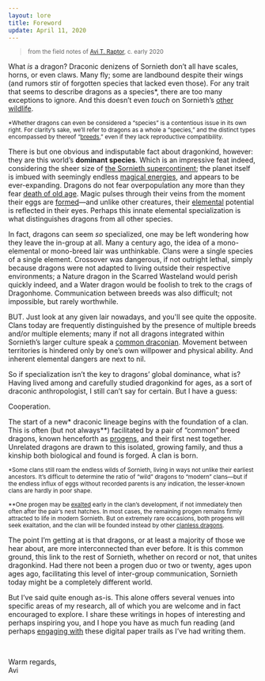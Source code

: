 ```yaml
---
layout: lore
title: Foreword
update: April 11, 2020
---
```

> <sub>from the field notes of [Avi T. Raptor](/lore/clans#avi), c. <span class="sc">early 2020</span></sub>

<span class="sc">What *is* a dragon?</span> Draconic denizens of Sornieth don’t all have scales, horns, or even claws. Many fly; some are landbound despite their wings (and rumors stir of forgotten species that lacked even those). For any trait that seems to describe dragons as a species\*, there are too many exceptions to ignore. And this doesn’t even *touch* on Sornieth’s [other wildlife](/lore/world#beastclans).

<sub>*Whether dragons can even be considered a “species” is a contentious issue in its own right. For clarity’s sake, we’ll refer to dragons as a whole a “species,” and the distinct types encompassed by thereof “<a href="/lore/world#breeds">breeds</a>,” even if they lack reproductive compatibility.</sub>

There is but one obvious and indisputable fact about dragonkind, however: they are this world’s **dominant species**. Which is an impressive feat indeed, considering the sheer size of [the Sornieth supercontinent](/lore/world#sornieth); the planet itself is imbued with seemingly endless [magical energies](/lore/world#magic), and appears to be ever-expanding. Dragons do not fear overpopulation any more than they fear [death of old age](/lore/world#age). Magic pulses through their veins from the moment their eggs are [formed](/lore/world#reproduction)—and unlike other creatures, their [elemental](/lore/world#elements) potential is reflected in their eyes. Perhaps this innate elemental specialization is what distinguishes dragons from all other species.

In fact, dragons can seem *so* specialized, one may be left wondering how they leave the in-group at all. Many a century ago, the idea of a mono-elemental or mono-breed lair was unthinkable. Clans were a single species of a single element. Crossover was dangerous, if not outright lethal, simply because dragons were not adapted to living outside their respective environments; a Nature dragon in the Scarred Wasteland would perish quickly indeed, and a Water dragon would be foolish to trek to the crags of Dragonhome. Communication between breeds was also difficult; not impossible, but rarely worthwhile.

BUT. Just look at any given lair nowadays, and you'll see quite the opposite. Clans today are frequently distinguished by the presence of multiple breeds and/or multiple elements; many if not all dragons integrated within Sornieth’s larger culture speak a [common draconian](/lore/world#language). Movement between territories is hindered only by one’s own willpower and physical ability. And inherent elemental dangers are next to nil.

So if specialization isn’t the key to dragons’ global dominance, what is? Having lived among and carefully studied dragonkind for ages, as a sort of draconic anthropologist, I still can’t say for certain. But I have a guess:

Cooperation.

The start of a new\* draconic lineage begins with the foundation of a clan. This is often (but not always\**) facilitated by a pair of “common” breed dragons, known henceforth as [progens](/lore/world#progens), and their first nest together. Unrelated dragons are drawn to this isolated, growing family, and thus a kinship both biological and found is forged. A clan is born.

<sub>\*Some clans still roam the endless wilds of Sornieth, living in ways not unlike their earliest ancestors. It’s difficult to determine the ratio of “wild” dragons to “modern” clans—but if the endless influx of eggs without recorded parents is any indication, the lesser-known clans are hardly in poor shape.</sub>

<sub>\**One progen may be [exalted](/lore/world#exaltation) early in the clan’s development, if not immediately then often after the pair’s nest hatches. In most cases, the remaining progen remains firmly attracted to life in modern Sornieth. But on extremely rare occasions, both progens will seek exaltation, and the clan will be founded instead by other [clanless dragons](/lore/world#travelers).</sub>

The point I’m getting at is that dragons, or at least a majority of those we hear about, are more interconnected than ever before. It is this common ground, this link to the rest of Sornieth, whether on record or not, that unites dragonkind. Had there not been a progen duo or two or twenty, ages upon ages ago, facilitating this level of inter-group communication, Sornieth today might be a completely different world.

But I’ve said quite enough as-is. This alone offers several venues into specific areas of my research, all of which you are welcome and in fact encouraged to explore. I share these writings in hopes of interesting and perhaps inspiring you, and I hope you have as much fun reading (and perhaps [engaging with](/lore/about#can-i-use-this-for-my-own-lore) these digital paper trails as I’ve had writing them.

&nbsp;

Warm regards,\
Avi